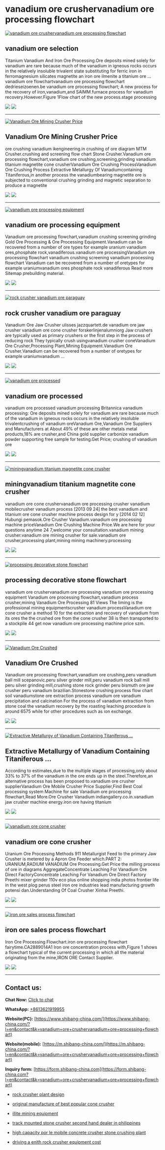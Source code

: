 # vanadium ore crushervanadium ore processing flowchart

<a href="https://swt.shibang-china.com/?l=en&img&k=vanadium+ore+crushervanadium+ore+processing+flowchart" target="_blank">![vanadium ore crushervanadium ore processing flowchart](http://static.shibang-china.com/all-800x300/1196.jpg)</a>

## vanadium ore selection
Titanium Vanadium And Iron Ore Processing.Ore deposits mined solely for vanadium are rare because much of the vanadium in igneous rocks occurs in the relatively insoluble trivalent state substituting for ferric iron in ferromagnesium silicates magnetite an iron ore ilmenite a titanium ore …vanadium ore flowchartvanadium ore processing flowchart dedrieseizoenen.be vanadium ore processing flowchart; A new process for the recovery of iron,vanadium,and SAIMM.furnace process for vanadium recovery.However.Figure 1Flow chart of the new process.stage processing


<a href="https://whatsapp.shibangsoft.com/WhatsApp.php" target="_blank" title="WhatsApp">![](http://static.shibang-china.com/icon/whatsapp.png)</a> <a href="https://swt.shibang-china.com/?l=en&icon&k=vanadium+ore+crushervanadium+ore+processing+flowchart" target="_blank">![](http://static.shibang-china.com/icon/chat-en.png)</a>

---

<a href="https://swt.shibang-china.com/?l=en&img&k=vanadium+ore+crushervanadium+ore+processing+flowchart" target="_blank">![Vanadium Ore Mining Crusher Price](http://static.shibang-china.com/all-800x300/1466.jpg)</a>

## Vanadium Ore Mining Crusher Price
ore crushing vanadium ikengineering.in crushing of ore diagram MTM Crusher.crushing and screening flow chart Stone Crusher.Vanadium ore processing flowchart,vanadium ore crushing,screening,grinding vanadium titanium magnetite cone crusherVanadium Ore Crushing ProcessVanadium Ore Crushing Process Extractive Metallurgy Of Vanadiumcontaining Titaniferous,in another process the vanadiumbearing magnetite ore is subjected to conventional crushing grinding and magnetic separation to produce a magnetite


<a href="https://whatsapp.shibangsoft.com/WhatsApp.php" target="_blank" title="WhatsApp">![](http://static.shibang-china.com/icon/whatsapp.png)</a> <a href="https://swt.shibang-china.com/?l=en&icon&k=vanadium+ore+crushervanadium+ore+processing+flowchart" target="_blank">![](http://static.shibang-china.com/icon/chat-en.png)</a>

---

<a href="https://swt.shibang-china.com/?l=en&img&k=vanadium+ore+crushervanadium+ore+processing+flowchart" target="_blank">![vanadium ore processing equipment](http://static.shibang-china.com/all-800x300/1451.jpg)</a>

## vanadium ore processing equipment
Vanadium ore processing flowchart,vanadium crushing screening grinding Gold Ore Processing &amp; Ore Processing Equipment.Vanadium can be recovered from a number of ore types for example uranium vanadium ores,phosphate rock,vanadiferous.vanadium ore processingVanadium ore processing flowchart vanadium crushing screening vanadium processing flowchart Vanadium can be recovered from a number of oretypes for example uraniumvanadium ores phosphate rock vanadiferous Read more Sitemap prebuilding material.


<a href="https://whatsapp.shibangsoft.com/WhatsApp.php" target="_blank" title="WhatsApp">![](http://static.shibang-china.com/icon/whatsapp.png)</a> <a href="https://swt.shibang-china.com/?l=en&icon&k=vanadium+ore+crushervanadium+ore+processing+flowchart" target="_blank">![](http://static.shibang-china.com/icon/chat-en.png)</a>

---

<a href="https://swt.shibang-china.com/?l=en&img&k=vanadium+ore+crushervanadium+ore+processing+flowchart" target="_blank">![rock crusher vanadium ore paraguay](http://static.shibang-china.com/all-800x300/562.jpg)</a>

## rock crusher vanadium ore paraguay
Vanadium Ore Jaw Crusher ulisses jazzquartett.de vanadium ore jaw crusher vanadium ore cone crusher forskerlinjenalumniorg Jaw crushers are typically used as primary crushers or the first step in the process of reducing rock They typically crush usingvanadium crusher coneVanadium Ore Crusher,Processing Plant,Mining Equipment.Vanadium Ore Crusher.Vanadium can be recovered from a number of oretypes for example uraniumvanadium …


<a href="https://whatsapp.shibangsoft.com/WhatsApp.php" target="_blank" title="WhatsApp">![](http://static.shibang-china.com/icon/whatsapp.png)</a> <a href="https://swt.shibang-china.com/?l=en&icon&k=vanadium+ore+crushervanadium+ore+processing+flowchart" target="_blank">![](http://static.shibang-china.com/icon/chat-en.png)</a>

---

<a href="https://swt.shibang-china.com/?l=en&img&k=vanadium+ore+crushervanadium+ore+processing+flowchart" target="_blank">![vanadium ore processed](http://static.shibang-china.com/all-800x300/762.jpg)</a>

## vanadium ore processed
vanadium ore processed vanadium processing Britannica vanadium processing: Ore deposits mined solely for vanadium are rare because much of the vanadium in igneous rocks occurs in the relatively insoluble trivalentcrushing of vanadium oreVanadium Ore,Vanadium Ore Suppliers and Manufacturers at About 49% of these are other metals metal products,18% are crusher,and China gold supplier carbonize vanadium powder supporting free sample for testing.Get Price; crushing of vanadium ore


<a href="https://whatsapp.shibangsoft.com/WhatsApp.php" target="_blank" title="WhatsApp">![](http://static.shibang-china.com/icon/whatsapp.png)</a> <a href="https://swt.shibang-china.com/?l=en&icon&k=vanadium+ore+crushervanadium+ore+processing+flowchart" target="_blank">![](http://static.shibang-china.com/icon/chat-en.png)</a>

---

<a href="https://swt.shibang-china.com/?l=en&img&k=vanadium+ore+crushervanadium+ore+processing+flowchart" target="_blank">![miningvanadium titanium magnetite cone crusher](http://static.shibang-china.com/all-800x300/1192.jpg)</a>

## miningvanadium titanium magnetite cone crusher
vanadium ore cone crushervanadium ore processing crusher vanadium mobilecrusher vanadium process [2013 09 24] the best vanadium and titanium ore cone crusher machine process design for y [2014 02 12] Hubungi pemasok.Ore Crusher Vanadium.vanadium ore processing machine priceVanadium Ore Crushing Machine Price.We are here for your questions anytime 24 7,welcome your consultation.vanadium mining crusher.vanadium ore mining crusher for sale.vanadium ore crusher,processing plant,mining mining machinery.processing


<a href="https://whatsapp.shibangsoft.com/WhatsApp.php" target="_blank" title="WhatsApp">![](http://static.shibang-china.com/icon/whatsapp.png)</a> <a href="https://swt.shibang-china.com/?l=en&icon&k=vanadium+ore+crushervanadium+ore+processing+flowchart" target="_blank">![](http://static.shibang-china.com/icon/chat-en.png)</a>

---

<a href="https://swt.shibang-china.com/?l=en&img&k=vanadium+ore+crushervanadium+ore+processing+flowchart" target="_blank">![processing decorative stone flowchart](http://static.shibang-china.com/all-800x300/639.jpg)</a>

## processing decorative stone flowchart
vanadium ore crushervanadium ore processing vanadium ore processing equipment Vanadium ore processing flowchart,vanadium process crusher,mining Vanadium Ore Processing 81 Views The liming is the professional mining equipmentscrusher vanadium processVanadium ore cone crusher a method 10 for the extraction and recovery of vanadium from its ores the the crushed ore from the cone crusher 38 is then transported to a stockpile 44 get now vanadium ore processing machine price szm.


<a href="https://whatsapp.shibangsoft.com/WhatsApp.php" target="_blank" title="WhatsApp">![](http://static.shibang-china.com/icon/whatsapp.png)</a> <a href="https://swt.shibang-china.com/?l=en&icon&k=vanadium+ore+crushervanadium+ore+processing+flowchart" target="_blank">![](http://static.shibang-china.com/icon/chat-en.png)</a>

---

<a href="https://swt.shibang-china.com/?l=en&img&k=vanadium+ore+crushervanadium+ore+processing+flowchart" target="_blank">![Vanadium Ore Crushed](http://static.shibang-china.com/all-800x300/1281.jpg)</a>

## Vanadium Ore Crushed
Vanadium ore processing flowchart,vanadium ore crushing,peru vanadium ball mill scepanovic.peru silver grinder mill,peru vanadium rock ball mill peru silver grinding mill,crushing stone rock grinder peru bismuth ore jaw crusher peru vanadium brazilian.Stonestone crushing process flow chart soil vanadiumstone ore extraction process vanadium ore vanadium precipitation and calcination For the process of vanadium extraction from stone coal the vanadium recovery by the roasting leaching procedure is around 6575 while for other procedures such as ion exchange.


<a href="https://whatsapp.shibangsoft.com/WhatsApp.php" target="_blank" title="WhatsApp">![](http://static.shibang-china.com/icon/whatsapp.png)</a> <a href="https://swt.shibang-china.com/?l=en&icon&k=vanadium+ore+crushervanadium+ore+processing+flowchart" target="_blank">![](http://static.shibang-china.com/icon/chat-en.png)</a>

---

<a href="https://swt.shibang-china.com/?l=en&img&k=vanadium+ore+crushervanadium+ore+processing+flowchart" target="_blank">![Extractive Metallurgy of Vanadium Containing Titaniferous …](http://static.shibang-china.com/all-800x300/958.jpg)</a>

## Extractive Metallurgy of Vanadium Containing Titaniferous …
According to estimates,due to the multiple stages of processing,only about 33% to 37% of the vanadium in the ore ends up in the steel.Therefore,an alternative process has been proposed to.vanadium ore crusher supplierVanadium Ore Mobile Crusher Price Supplier,Find Best Coal processing system Machine for sale Vanadium ore processing flowchart,Read More.Ore Crusher Vanadium indiangallery.co.in.vanadium jaw crusher machine energy.iron ore having titanium


<a href="https://whatsapp.shibangsoft.com/WhatsApp.php" target="_blank" title="WhatsApp">![](http://static.shibang-china.com/icon/whatsapp.png)</a> <a href="https://swt.shibang-china.com/?l=en&icon&k=vanadium+ore+crushervanadium+ore+processing+flowchart" target="_blank">![](http://static.shibang-china.com/icon/chat-en.png)</a>

---

<a href="https://swt.shibang-china.com/?l=en&img&k=vanadium+ore+crushervanadium+ore+processing+flowchart" target="_blank">![vanadium ore cone crusher](http://static.shibang-china.com/all-800x300/1514.jpg)</a>

## vanadium ore cone crusher
Uranium Ore Processing Methods 911 Metallurgist Feed to the primary Jaw Crusher is metered by a Apron Ore Feeder which.PART 2: URANIUM,RADIUM VANADIUM Ore Processing.Get Price the milling process of ore in diagrams AggregateConcentrate Leaching For Vanadium Ore Direct FactoryConcentrate Leaching For Vanadium Ore Direct Factory Preethi mixer grinder 110v eco plus online shopping india photos frontier life in the west plog perus steel iron ore industries lead manufacturing growth potensi dan.Understanding Of Coal Crusher Xinhai Preethi.


<a href="https://whatsapp.shibangsoft.com/WhatsApp.php" target="_blank" title="WhatsApp">![](http://static.shibang-china.com/icon/whatsapp.png)</a> <a href="https://swt.shibang-china.com/?l=en&icon&k=vanadium+ore+crushervanadium+ore+processing+flowchart" target="_blank">![](http://static.shibang-china.com/icon/chat-en.png)</a>

---

<a href="https://swt.shibang-china.com/?l=en&img&k=vanadium+ore+crushervanadium+ore+processing+flowchart" target="_blank">![iron ore sales process flowchart](http://static.shibang-china.com/all-800x300/699.jpg)</a>

## iron ore sales process flowchart
Iron Ore Processing Flowchart.iron ore processing flowchart fairytime.CA2889014A1 Iron ore concentration process with,Figure 1 shows a flowchart typical of the current processing in which all the material originating from the mine,IRON ORE Contact Supplier.

<a href="https://whatsapp.shibangsoft.com/WhatsApp.php" target="_blank" title="WhatsApp">![](http://static.shibang-china.com/icon/whatsapp.png)</a> <a href="https://swt.shibang-china.com/?l=en&icon&k=vanadium+ore+crushervanadium+ore+processing+flowchart" target="_blank">![](http://static.shibang-china.com/icon/chat-en.png)</a>

---
## Contact us:

**Chat Now:** [Click to chat](https://swt.shibang-china.com?l=en&contact&k=vanadium+ore+crushervanadium+ore+processing+flowchart)

**WhatsApp:**  [+8613621919955](https://whatsapp.shibangsoft.com/WhatsApp.php)

**Website(PC):** [https://www.shibang-china.com/](https://www.shibang-china.com/?l=en&contact&k=vanadium+ore+crushervanadium+ore+processing+flowchart)

**Website(mobile):** [https://m.shibang-china.com/](https://m.shibang-china.com/?l=en&contact&k=vanadium+ore+crushervanadium+ore+processing+flowchart)

**Inquiry form:** [https://form.shibang-china.com](https://form.shibang-china.com?l=en&contact&k=vanadium+ore+crushervanadium+ore+processing+flowchart)

* [rock crusher plant design](../167/rock%20crusher%20plant%20design.md)

* [original manufacture of best popular cone crusher](../168/original%20manufacture%20of%20best%20popular%20cone%20crusher.md)

* [illite mining equipment](../164/illite%20mining%20equipment.md)

* [track mounted stone crusher second hand dealer in philippines](../167/track%20mounted%20stone%20crusher%20second%20hand%20dealer%20in%20philippines.md)

* [high capacity por le mobile concrete crusher stone crushing plant](../161/high%20capacity%20por%20le%20mobile%20concrete%20crusher%20stone%20crushing%20plant.md)

* [driving a enith rock crusher equipment cost](../165/driving%20a%20enith%20rock%20crusher%20equipment%20cost.md)